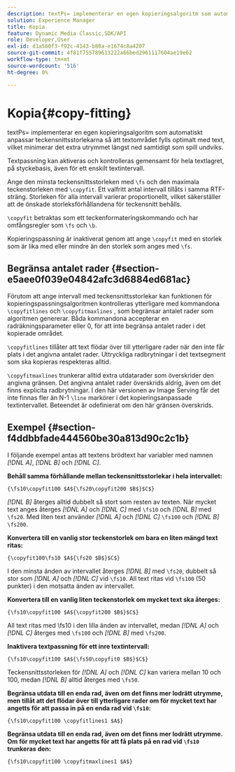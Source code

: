 ```yaml
---
description: textPs= implementerar en egen kopieringsalgoritm som automatiskt anpassar teckensnittsstorlekarna så att textområdet fylls optimalt med text, vilket minimerar det extra utrymmet längst ned samtidigt som spill undviks.
solution: Experience Manager
title: Kopia
feature: Dynamic Media Classic,SDK/API
role: Developer,User
exl-id: d1a560f3-f92c-4143-b80a-e1674c8a4207
source-git-commit: 4f81f755789613222a66bed2961117604ae19e62
workflow-type: tm+mt
source-wordcount: '516'
ht-degree: 0%

---
```


# Kopia{#copy-fitting}

textPs= implementerar en egen kopieringsalgoritm som automatiskt anpassar teckensnittsstorlekarna så att textområdet fylls optimalt med text, vilket minimerar det extra utrymmet längst ned samtidigt som spill undviks.

Textpassning kan aktiveras och kontrolleras gemensamt för hela textlagret, på styckebasis, även för ett enskilt textintervall.

Ange den minsta teckensnittsstorleken med `\fs` och den maximala teckenstorleken med `\copyfit`. Ett valfritt antal intervall tillåts i samma RTF-sträng. Storleken för alla intervall varierar proportionellt, vilket säkerställer att de önskade storleksförhållandena för teckensnitt behålls.

`\copyfit` betraktas som ett teckenformateringskommando och har omfångsregler som `\fs` och `\b`.

Kopieringspassning är inaktiverat genom att ange `\copyfit` med en storlek som är lika med eller mindre än den storlek som anges med `\fs`.

## Begränsa antalet rader {#section-e5aee0f039e04842afc3d6884ed681ac}

Förutom att ange intervall med teckensnittsstorlekar kan funktionen för kopieringspassningsalgoritmen kontrolleras ytterligare med kommandona `\copyfitlines` och `\copyfitmaxlines` , som begränsar antalet rader som algoritmen genererar. Båda kommandona accepterar en radräkningsparameter eller 0, för att inte begränsa antalet rader i det kopierade området.

`\copyfitlines` tillåter att text flödar över till ytterligare rader när den inte får plats i det angivna antalet rader. Uttryckliga radbrytningar i det textsegment som ska kopieras respekteras alltid.

`\copyfitmaxlines` trunkerar alltid extra utdatarader som överskrider den angivna gränsen. Det angivna antalet rader överskrids aldrig, även om det finns explicita radbrytningar. I den här versionen av Image Serving får det inte finnas fler än N-1 `\line` markörer i det kopieringsanpassade textintervallet. Beteendet är odefinierat om den här gränsen överskrids.

## Exempel {#section-f4ddbbfade444560be30a813d90c2c1b}

I följande exempel antas att textens brödtext har variabler med namnen *[!DNL $A$]*, *[!DNL $B$]* och *[!DNL $C$]*.

**Behåll samma förhållande mellan teckensnittsstorlekar i hela intervallet:**

`{\fs10\copyfit100 $A${\fs20\copyfit200 $B$}$C$}`

*[!DNL $B$]* återges alltid dubbelt så stort som resten av texten. När mycket text anges återges *[!DNL $A$]* och *[!DNL $C$]* med `\fs10` och *[!DNL $B$]* med `\fs20`. Med liten text använder *[!DNL $A$]* och *[!DNL $C$]* `\fs100` och *[!DNL $B$]* `\fs200`.

**Konvertera till en vanlig stor teckenstorlek om bara en liten mängd text ritas:**

`{\copyfit100\fs10 $A${\fs20 $B$}$C$}`

I den minsta änden av intervallet återges *[!DNL $B$]* med `\fs20`, dubbelt så stor som *[!DNL $A$]* och *[!DNL $C$]* vid `\fs10`. All text ritas vid `\fs100` (50 punkter) i den motsatta änden av intervallet.

**Konvertera till en vanlig liten teckenstorlek om mycket text ska återges:**

`{\fs10\copyfit100 $A${\copyfit200 $B$}$C$}`

All text ritas med \fs10 i den lilla änden av intervallet, medan *[!DNL $A$]* och *[!DNL $C$]* återges med `\fs100` och *[!DNL $B$]* med `\fs200`.

**Inaktivera textpassning för ett inre textintervall:**

`{\fs10\copyfit100 $A${\fs50\copyfit0 $B$}$C$}`

Teckensnittsstorleken för *[!DNL $A$]* och *[!DNL $C$]* kan variera mellan 10 och 100, medan *[!DNL $B$]* alltid återges med `\fs50`.

**Begränsa utdata till en enda rad, även om det finns mer lodrätt utrymme, men tillåt att det flödar över till ytterligare rader om för mycket text har angetts för att passa in på en enda rad vid `\fs10`:**

`{\fs10\copyfit100 \copyfitlines1 $A$}`

**Begränsa utdata till en enda rad, även om det finns mer lodrätt utrymme. Om för mycket text har angetts för att få plats på en rad vid `\fs10` trunkeras den:**

`{\fs10\copyfit100 \copyfitmaxlines1 $A$}`
